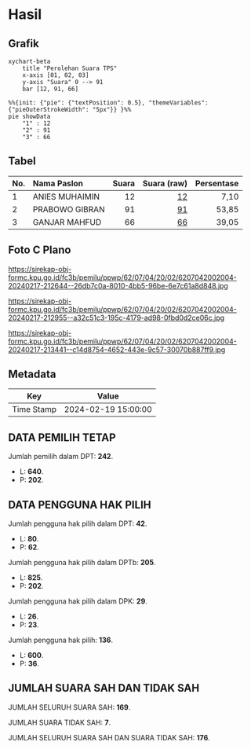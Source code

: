 # Hasil

## Grafik

```mermaid
xychart-beta
    title "Perolehan Suara TPS"
    x-axis [01, 02, 03]
    y-axis "Suara" 0 --> 91
    bar [12, 91, 66]
```

```mermaid
%%{init: {"pie": {"textPosition": 0.5}, "themeVariables": {"pieOuterStrokeWidth": "5px"}} }%%
pie showData
    "1" : 12
    "2" : 91
    "3" : 66
```

## Tabel

| No. | Nama Paslon    | Suara | Suara (raw) | Persentase |
|:--- |:-------------- | -----:| -----------:| ----------:|
| 1   | ANIES MUHAIMIN | 12    | [12][p-1]   | 7,10       |
| 2   | PRABOWO GIBRAN | 91    | [91][p-2]   | 53,85      |
| 3   | GANJAR MAHFUD  | 66    | [66][p-3]   | 39,05      |


[p-1]: https://github.com/gigit-pemilu/pemilu-2024-62-kalimantan-tengah/blob/main/pilpres/hitung-suara/sub/62-kalimantan-tengah/sub/07-seruyan/sub/04-hanau/sub/2002-parang-batang/sub/004-tps/sub/paslon-1.txt
[p-2]: https://github.com/gigit-pemilu/pemilu-2024-62-kalimantan-tengah/blob/main/pilpres/hitung-suara/sub/62-kalimantan-tengah/sub/07-seruyan/sub/04-hanau/sub/2002-parang-batang/sub/004-tps/sub/paslon-2.txt
[p-3]: https://github.com/gigit-pemilu/pemilu-2024-62-kalimantan-tengah/blob/main/pilpres/hitung-suara/sub/62-kalimantan-tengah/sub/07-seruyan/sub/04-hanau/sub/2002-parang-batang/sub/004-tps/sub/paslon-3.txt

## Foto C Plano

https://sirekap-obj-formc.kpu.go.id/fc3b/pemilu/ppwp/62/07/04/20/02/6207042002004-20240217-212644--26db7c0a-8010-4bb5-96be-6e7c61a8d848.jpg

https://sirekap-obj-formc.kpu.go.id/fc3b/pemilu/ppwp/62/07/04/20/02/6207042002004-20240217-212955--a32c51c3-195c-4179-ad98-0fbd0d2ce06c.jpg

https://sirekap-obj-formc.kpu.go.id/fc3b/pemilu/ppwp/62/07/04/20/02/6207042002004-20240217-213441--c14d8754-4652-443e-9c57-30070b887ff9.jpg


## Metadata

| Key        | Value               |
| ---------- | ------------------- |
| Time Stamp | 2024-02-19 15:00:00 |


## DATA PEMILIH TETAP

Jumlah pemilih dalam DPT: **242**.
 * L: **640**.
 * P: **202**.

## DATA PENGGUNA HAK PILIH

Jumlah pengguna hak pilih dalam DPT: **42**.
 * L: **80**.
 * P: **62**.

Jumlah pengguna hak pilih dalam DPTb: **205**.
 * L: **825**.
 * P: **202**.

Jumlah pengguna hak pilih dalam DPK: **29**.
 * L: **26**.
 * P: **23**.

Jumlah pengguna hak pilih: **136**.
 * L: **600**.
 * P: **36**.

## JUMLAH SUARA SAH DAN TIDAK SAH

JUMLAH SELURUH SUARA SAH: **169**.

JUMLAH SUARA TIDAK SAH: **7**.

JUMLAH SELURUH SUARA SAH DAN SUARA TIDAK SAH: **176**.


